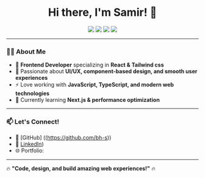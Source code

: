 <h1 align="center">Hi there, I'm Samir! 👋</h1>

<p align="center">
  <img src="https://img.shields.io/badge/React-61DAFB?style=for-the-badge&logo=react&logoColor=white" />
  <img src="https://img.shields.io/badge/Chakra%20UI-319795?style=for-the-badge&logo=chakra-ui&logoColor=white" />
  <img src="https://img.shields.io/badge/JavaScript-F7DF1E?style=for-the-badge&logo=javascript&logoColor=black" />
  <img src="https://img.shields.io/badge/TypeScript-3178C6?style=for-the-badge&logo=typescript&logoColor=white" />
</p>

---

### 👨‍💻 About Me
- 🚀 **Frontend Developer** specializing in **React & Tailwind css**  
- 🎨 Passionate about **UI/UX, component-based design, and smooth user experiences**  
- ⚡ Love working with **JavaScript, TypeScript, and modern web technologies**  
- 🌱 Currently learning **Next.js & performance optimization**  

---

### 📫 Let's Connect!
- 🔗 [GitHub] ((https://github.com/bh-s)) 
- 💼 [LinkedIn](https://www.linkedin.com/in/samir-benhami-064397346/))    
- 🌐 Portfolio:    

---

🔥 **"Code, design, and build amazing web experiences!"** 🔥

